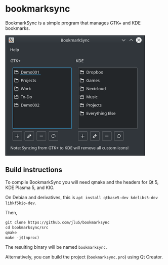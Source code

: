 # bookmarksync

BookmarkSync is a simple program that manages GTK+ and KDE bookmarks.

![Demo screenshot](bookmarksync.png "BookmarkSync main window")

## Build instructions

To compile BookmarkSync you will need qmake and the headers for Qt 5, KDE Plasma 5, and KIO.

On Debian and derivatives, this is `apt install qtbase5-dev kdelibs5-dev libkf5kio-dev`.

Then,

```shell
git clone https://github.com/jlu5/bookmarksync
cd bookmarksync/src
qmake
make -j$(nproc)
```

The resulting binary will be named `bookmarksync`.


Alternatively, you can build the project (`bookmarksync.pro`) using Qt Creator.
